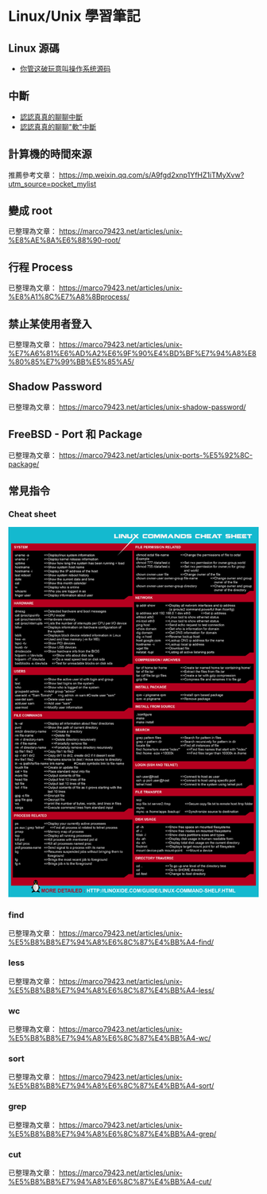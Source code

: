 # Linux/Unix 學習筆記

## Linux 源碼

* [你管这破玩意叫操作系统源码](https://mp.weixin.qq.com/mp/appmsgalbum?__biz=Mzk0MjE3NDE0Ng==&action=getalbum&album_id=2123743679373688834)

## 中斷

* [認認真真的聊聊中斷](https://mp.weixin.qq.com/s/bTfeI5p4eO5j6I9edeV73g)
* [認認真真的聊聊"軟"中斷](https://mp.weixin.qq.com/s/g9rGKRQofAlWjdq8lDTTkQ?utm_source=pocket_mylist)

## 計算機的時間來源

推薦參考文章： https://mp.weixin.qq.com/s/A9fgd2xnp1YfHZ1iTMyXvw?utm_source=pocket_mylist

## 變成 root

已整理為文章： https://marco79423.net/articles/unix-%E8%AE%8A%E6%88%90-root/

## 行程 Process

已整理為文章： https://marco79423.net/articles/unix-%E8%A1%8C%E7%A8%8Bprocess/

## 禁止某使用者登入

已整理為文章： https://marco79423.net/articles/unix-%E7%A6%81%E6%AD%A2%E6%9F%90%E4%BD%BF%E7%94%A8%E8%80%85%E7%99%BB%E5%85%A5/

## Shadow Password

已整理為文章： https://marco79423.net/articles/unix-shadow-password/


## FreeBSD - Port 和 Package

已整理為文章： https://marco79423.net/articles/unix-ports-%E5%92%8C-package/


## 常見指令

### Cheat sheet

![](./images/linux_unix-1.png)

### find

已整理為文章： https://marco79423.net/articles/unix-%E5%B8%B8%E7%94%A8%E6%8C%87%E4%BB%A4-find/

### less

已整理為文章： https://marco79423.net/articles/unix-%E5%B8%B8%E7%94%A8%E6%8C%87%E4%BB%A4-less/

### wc

已整理為文章： https://marco79423.net/articles/unix-%E5%B8%B8%E7%94%A8%E6%8C%87%E4%BB%A4-wc/

### sort

已整理為文章： https://marco79423.net/articles/unix-%E5%B8%B8%E7%94%A8%E6%8C%87%E4%BB%A4-sort/

### grep

已整理為文章： https://marco79423.net/articles/unix-%E5%B8%B8%E7%94%A8%E6%8C%87%E4%BB%A4-grep/

### cut

已整理為文章： https://marco79423.net/articles/unix-%E5%B8%B8%E7%94%A8%E6%8C%87%E4%BB%A4-cut/

